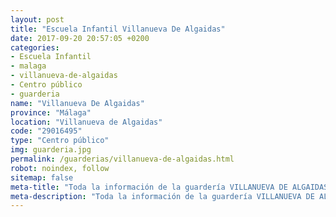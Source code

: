 ```yaml
---
layout: post
title: "Escuela Infantil Villanueva De Algaidas"
date: 2017-09-20 20:57:05 +0200
categories:
- Escuela Infantil
- malaga
- villanueva-de-algaidas
- Centro público
- guarderia
name: "Villanueva De Algaidas"
province: "Málaga"
location: "Villanueva de Algaidas"
code: "29016495"
type: "Centro público"
img: guarderia.jpg
permalink: /guarderias/villanueva-de-algaidas.html
robot: noindex, follow
sitemap: false
meta-title: "Toda la información de la guardería VILLANUEVA DE ALGAIDAS"
meta-description: "Toda la información de la guardería VILLANUEVA DE ALGAIDAS"
---
```

